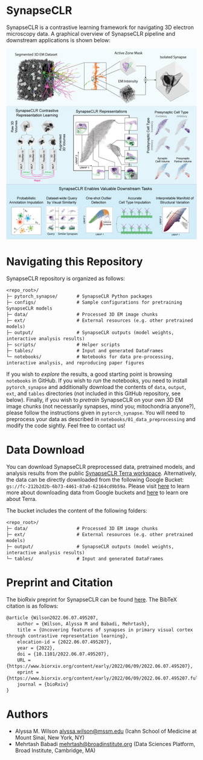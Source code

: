 # SynapseCLR
SynapseCLR is a contrastive learning framework for navigating 3D electron microscopy data. A graphical overview of SynapseCLR pipeline and downstream applications is shown below:

![Alt text](./docs/source/_static/synapseclr_graphical_abstract_1200x1200.png "SynapseCLR Overview")

# Navigating this Repository
SynapseCLR repository is organized as follows:
```
<repo_root>/
├─ pytorch_synapse/       # SynapseCLR Python packages
├─ configs/               # Sample configurations for pretraining SynapseCLR models
├─ data/                  # Processed 3D EM image chunks
├─ ext/                   # External resources (e.g. other pretrained models)
├─ output/                # SynapseCLR outputs (model weights, interactive analysis results)
├─ scripts/               # Helper scripts
├─ tables/                # Input and generated DataFrames
└─ notebooks/             # Notebooks for data pre-processing, interactive analysis, and reproducing paper figures
```

If you wish to _explore_ the results, a good starting point is browsing `notebooks` in GitHub. If you wish to _run_ the notebooks, you need to install `pytorch_synapse` and additionally download the contents of `data`, `output`, `ext`, and `tables` directories (not included in this GitHub repository, see below). Finally, if you wish to _pretrain_ SynapseCLR on your own 3D EM image chunks (not necessarily synapses, mind you; mitochondria anyone?), please follow the instructions given in `pytorch_synapse`. You will need to preprocess your data as described in `notebooks/01_data_preprocessing` and modify the code sightly. Feel free to contact us!

# Data Download
You can download SynapseCLR preprocessed data, pretrained models, and analysis results from the public [SynapseCLR Terra workspace](https://app.terra.bio/#workspaces/broad-firecloud-dsde/SynapseCLR). Alternatively, the data can be directly downloaded from the following Google Bucket: `gs://fc-212b2d2b-6b73-4461-87a0-62164cd9b59a`. Please visit [here](https://cloud.google.com/storage/docs/uploads-downloads) to learn more about downloading data from Google buckets and [here](https://terra.bio) to learn ore about Terra.

The bucket includes the content of the following folders:
```
<repo_root>/
├─ data/                  # Processed 3D EM image chunks
├─ ext/                   # External resources (e.g. other pretrained models)
├─ output/                # SynapseCLR outputs (model weights, interactive analysis results)
└─ tables/                # Input and generated DataFrames
```

# Preprint and Citation
The bioRxiv preprint for SynapseCLR can be found [here](https://www.biorxiv.org/content/early/2022/06/09/2022.06.07.495207). The BibTeX citation is as follows:
```
@article {Wilson2022.06.07.495207,
	author = {Wilson, Alyssa M and Babadi, Mehrtash},
	title = {Uncovering features of synapses in primary visual cortex through contrastive representation learning},
	elocation-id = {2022.06.07.495207},
	year = {2022},
	doi = {10.1101/2022.06.07.495207},
	URL = {https://www.biorxiv.org/content/early/2022/06/09/2022.06.07.495207},
	eprint = {https://www.biorxiv.org/content/early/2022/06/09/2022.06.07.495207.full.pdf},
	journal = {bioRxiv}
}
```

# Authors
- Alyssa M. Wilson <alyssa.wilson@mssm.edu> (Icahn School of Medicine at Mount Sinai, New York, NY)
- Mehrtash Babadi <mehrtash@broadinstitute.org> (Data Sciences Platform, Broad Institute, Cambridge, MA)

